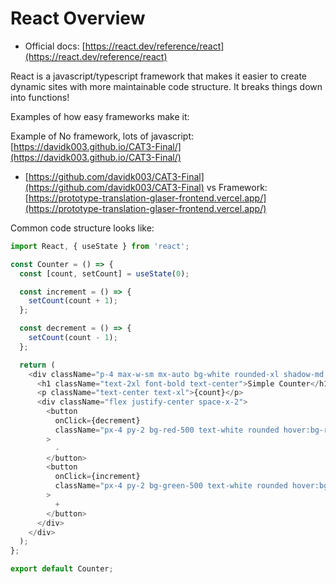 # React Overview

* Official docs: [https://react.dev/reference/react](https://react.dev/reference/react)

React is a javascript/typescript framework that makes it easier to create dynamic sites with more maintainable code structure.
It breaks things down into functions!

Examples of how easy frameworks make it:

Example of No framework, lots of javascript: [https://davidk003.github.io/CAT3-Final/](https://davidk003.github.io/CAT3-Final/)
* [https://github.com/davidk003/CAT3-Final](https://github.com/davidk003/CAT3-Final)
vs Framework:
[https://prototype-translation-glaser-frontend.vercel.app/](https://prototype-translation-glaser-frontend.vercel.app/)


Common code structure looks like:
```javascript
import React, { useState } from 'react';

const Counter = () => {
  const [count, setCount] = useState(0);

  const increment = () => {
    setCount(count + 1);
  };

  const decrement = () => {
    setCount(count - 1);
  };

  return (
    <div className="p-4 max-w-sm mx-auto bg-white rounded-xl shadow-md space-y-2">
      <h1 className="text-2xl font-bold text-center">Simple Counter</h1>
      <p className="text-center text-xl">{count}</p>
      <div className="flex justify-center space-x-2">
        <button
          onClick={decrement}
          className="px-4 py-2 bg-red-500 text-white rounded hover:bg-red-600"
        >
          -
        </button>
        <button
          onClick={increment}
          className="px-4 py-2 bg-green-500 text-white rounded hover:bg-green-600"
        >
          +
        </button>
      </div>
    </div>
  );
};

export default Counter;
```
<!--
Rather than write more Ill just show an example (albeit not a great one)

https://davidk-lol-vite-react.vercel.app/

https://github.com/davidk003/davidk.lol-vite-react
-->


